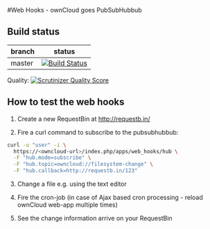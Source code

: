 #Web Hooks - ownCloud goes PubSubHubbub

Build status
------------

| branch      | status |
| ----------- | ------ |
| master      | [![Build Status](https://travis-ci.org/owncloud/web_hooks.png?branch=master)](https://travis-ci.org/owncloud/web_hooks) |

Quality: [![Scrutinizer Quality Score](https://scrutinizer-ci.com/g/owncloud/web_hooks/badges/quality-score.png?s=9dfd4fe5f4b771561de13ac9d16bf24d4204cc52)](https://scrutinizer-ci.com/g/owncloud/web_hooks/)


How to test the web hooks
-------------------------

1. Create a new RequestBin at http://requestb.in/

2. Fire a curl command to subscribe to the pubsubhubbub:
  ```sh
  curl -u "user" -i \
    https://<owncloud-url>/index.php/apps/web_hooks/hub \
    -F "hub.mode=subscribe" \
    -F "hub.topic=owncloud://filesystem-change" \
    -F "hub.callback=http://requestb.in/123"
  ```

3. Change a file e.g. using the text editor

4. Fire the cron-job (in case of Ajax based cron processing - reload ownCloud web-app multiple times)

5. See the change information arrive on your RequestBin
